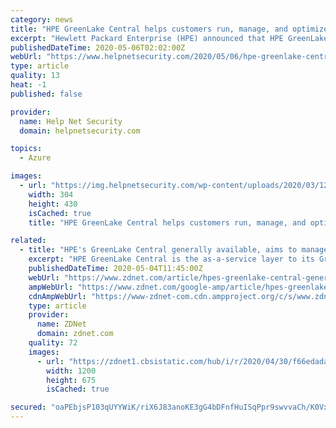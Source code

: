 ```yaml
---
category: news
title: "HPE GreenLake Central helps customers run, manage, and optimize their hybrid cloud estate"
excerpt: "Hewlett Packard Enterprise (HPE) announced that HPE GreenLake Central, unveiled in December 2019, is now generally available for HPE GreenLake customers."
publishedDateTime: 2020-05-06T02:02:00Z
webUrl: "https://www.helpnetsecurity.com/2020/05/06/hpe-greenlake-central/"
type: article
quality: 13
heat: -1
published: false

provider:
  name: Help Net Security
  domain: helpnetsecurity.com

topics:
  - Azure

images:
  - url: "https://img.helpnetsecurity.com/wp-content/uploads/2020/03/12085321/insecure-rsac2020.jpg"
    width: 304
    height: 430
    isCached: true
    title: "HPE GreenLake Central helps customers run, manage, and optimize their hybrid cloud estate"

related:
  - title: "HPE's GreenLake Central generally available, aims to manage multi-cloud to edge deployments"
    excerpt: "HPE GreenLake Central is the as-a-service layer to its GreenLake platform, which has more than 800 customers globally."
    publishedDateTime: 2020-05-04T11:45:00Z
    webUrl: "https://www.zdnet.com/article/hpes-greenlake-central-generally-available-aims-to-manage-multi-cloud-to-edge-deployments/"
    ampWebUrl: "https://www.zdnet.com/google-amp/article/hpes-greenlake-central-generally-available-aims-to-manage-multi-cloud-to-edge-deployments/"
    cdnAmpWebUrl: "https://www-zdnet-com.cdn.ampproject.org/c/s/www.zdnet.com/google-amp/article/hpes-greenlake-central-generally-available-aims-to-manage-multi-cloud-to-edge-deployments/"
    type: article
    provider:
      name: ZDNet
      domain: zdnet.com
    quality: 72
    images:
      - url: "https://zdnet1.cbsistatic.com/hub/i/r/2020/04/30/f66edada-ce05-4950-8f6c-92359717a853/thumbnail/1200x675/08eac1fa9c322dffceac2936c79fe33e/wdc-q3-2020.png"
        width: 1200
        height: 675
        isCached: true

secured: "oaPEbjsP103qUYYWiK/riX6J83anoKE3gG4bDFnfHuISqPpr9swvvaCh/K0VxUkPQdcrSQ38ZbevvURppT+0JFZ1inbVFzctHaRqrKr5vfI75lrIfaTF3OC5v1ZkqGNsyevmlSkrE0p3q6i0B9h7vPxJZpJ0Wl1pP/trgYB9Q4yXD4W0pPY3Crz09h/fZMyVVijjpTQJ5aIJB5vDGFs5paTayM0P0d1zl1OI3fYvNkNWZE3pbDuAgv2HltTkkLNaOiieJI6MeZlIjN1c2ErBmEBoa+qbL5+P2m5z2sjD3Qk1Ed2CDEejJ4TWo/GK0AvT;GzqcNhkIrNX/v9sc+vnBVQ=="
---
```


